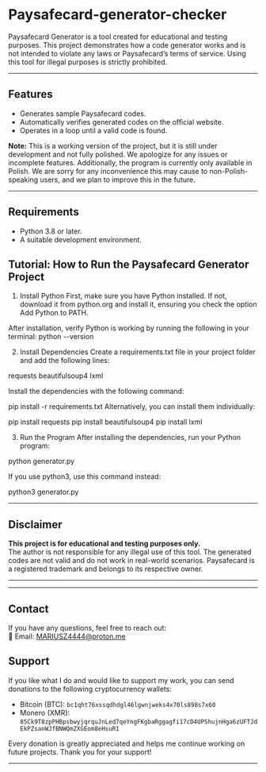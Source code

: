 # Paysafecard-generator-checker

Paysafecard Generator is a tool created for educational and testing purposes. This project demonstrates how a code generator works and is not intended to violate any laws or Paysafecard’s terms of service. Using this tool for illegal purposes is strictly prohibited.

---

## **Features**
- Generates sample Paysafecard codes.  
- Automatically verifies generated codes on the official website.  
- Operates in a loop until a valid code is found.   

**Note:** This is a working version of the project, but it is still under development and not fully polished. We apologize for any issues or incomplete features.
Additionally, the program is currently only available in Polish. We are sorry for any inconvenience this may cause to non-Polish-speaking users, and we plan to improve this in the future.

---

## **Requirements**
- Python 3.8 or later.  
- A suitable development environment.

 ## **Tutorial: How to Run the Paysafecard Generator Project**
1. Install Python
First, make sure you have Python installed. If not, download it from python.org and install it, ensuring you check the option Add Python to PATH.

After installation, verify Python is working by running the following in your terminal:
python --version

2. Install Dependencies
Create a requirements.txt file in your project folder and add the following lines:

requests
beautifulsoup4
lxml

Install the dependencies with the following command:

pip install -r requirements.txt
Alternatively, you can install them individually:

pip install requests
pip install beautifulsoup4
pip install lxml

3. Run the Program
After installing the dependencies, run your Python program:


python generator.py

If you use python3, use this command instead:


python3 generator.py

---

## **Disclaimer**
**This project is for educational and testing purposes only.**  
The author is not responsible for any illegal use of this tool. The generated codes are not valid and do not work in real-world scenarios. Paysafecard is a registered trademark and belongs to its respective owner.

---


---

## **Contact**
If you have any questions, feel free to reach out:  
📧 Email: MARIUSZ4444@proton.me



## **Support**
If you like what I do and would like to support my work, you can send donations to the following cryptocurrency wallets:

- Bitcoin (BTC): `bc1qht76xssqdhdgl46lgwnjweks4x70ls898s7x60`
- Monero (XMR): `85Ck9T8zpPHBpsbwyjqrquJnLed7qeYngFKgbaRggagfi17cD4UPShujnHga6zUFTJdEkPZsanWJfBNWQmZXGEom8eHsuR1`

Every donation is greatly appreciated and helps me continue working on future projects. Thank you for your support!

---
